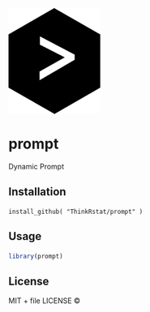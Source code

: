 
![](prompt.png)

# prompt

Dynamic Prompt

## Installation

```
install_github( "ThinkRstat/prompt" )
```

## Usage

```r
library(prompt)
```

## License

MIT + file LICENSE © 
